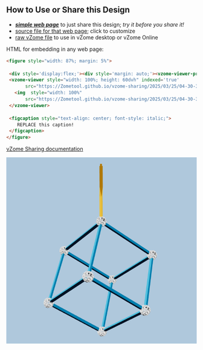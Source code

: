 
## How to Use or Share this Design

 - [***simple web page***](<https://Zometool.github.io/vzome-sharing/2025/03/25/04-30-37-998Z-PRJ-BUB-1-Hypercube-Wand/>) to just share this design; *try it before you share it!*
 - [source file for that web page](<https://github.com/Zometool/vzome-sharing/edit/main/2025/03/25/04-30-37-998Z-PRJ-BUB-1-Hypercube-Wand/index.md>); click to customize
 - [raw vZome file](<https://raw.githubusercontent.com/Zometool/vzome-sharing/main/2025/03/25/04-30-37-998Z-PRJ-BUB-1-Hypercube-Wand/PRJ-BUB-1-Hypercube-Wand.vZome>) to use in vZome desktop or vZome Online
 
 HTML for embedding in any web page:
 ```html
<figure style="width: 87%; margin: 5%">
  
  <div style='display:flex;'><div style='margin: auto;'><vzome-viewer-previous label='prev step'></vzome-viewer-previous><vzome-viewer-next label='next step'></vzome-viewer-next></div></div>
  <vzome-viewer style="width: 100%; height: 60dvh" indexed='true'
        src="https://Zometool.github.io/vzome-sharing/2025/03/25/04-30-37-998Z-PRJ-BUB-1-Hypercube-Wand/PRJ-BUB-1-Hypercube-Wand.vZome" >
    <img  style="width: 100%"
        src="https://Zometool.github.io/vzome-sharing/2025/03/25/04-30-37-998Z-PRJ-BUB-1-Hypercube-Wand/PRJ-BUB-1-Hypercube-Wand.png" >
  </vzome-viewer>

  <figcaption style="text-align: center; font-style: italic;">
     REPLACE this caption!
  </figcaption>
</figure>

 ```

[vZome Sharing documentation](https://vzome.github.io/vzome/sharing.html#how-it-works)

![Image](<PRJ-BUB-1-Hypercube-Wand.png>)

